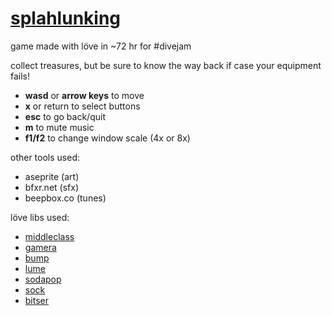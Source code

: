 # [splahlunking](https://xhg.itch.io/splahlunking)

game made with löve in ~72 hr for #divejam

collect treasures, but be sure to know the way back if case your equipment fails!

- **wasd** or **arrow keys** to move
- **x** or return to select buttons
- **esc** to go back/quit
- **m** to mute music
- **f1/f2** to change window scale (4x or 8x)


other tools used:
- aseprite (art)
- bfxr.net (sfx)
- beepbox.co (tunes)

löve libs used:
- [middleclass](https://github.com/kikito/middleclass)
- [gamera](https://github.com/kikito/gamera)
- [bump](https://github.com/kikito/bump.lua)
- [lume](https://github.com/rxi/lume/)
- [sodapop](https://github.com/tesselode/sodapop)
- [sock](https://github.com/camchenry/sock.lua)
- [bitser](https://github.com/gvx/bitser)


